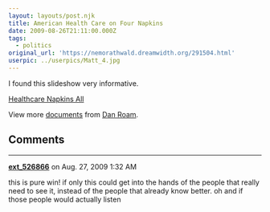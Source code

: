 ```yaml
---
layout: layouts/post.njk
title: American Health Care on Four Napkins
date: 2009-08-26T21:11:00.000Z
tags:
  - politics
original_url: 'https://nemorathwald.dreamwidth.org/291504.html'
userpic: ../userpics/Matt_4.jpg
---
```

I found this slideshow very informative.

[Healthcare Napkins All](http://www.slideshare.net/danroam/healthcare-napkins-all "Healthcare Napkins All")

View more [documents](http://www.slideshare.net/) from [Dan Roam](http://www.slideshare.net/danroam).

## Comments

---

**[ext_526866](https://www.dreamwidth.org/users/ext_526866)** on Aug. 27, 2009 1:32 AM

this is pure win! if only this could get into the hands of the people that really need to see it, instead of the people that already know better. oh and if those people would actually listen
